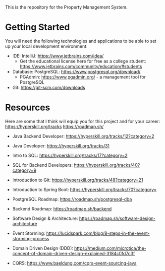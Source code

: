 This is the repository for the Property Management System.

# Getting Started
You will need the following technologies and applications to be able to set up your local development environment:
* IDE: IntelliJ: https://www.jetbrains.com/idea/
  * Get the educational license here for free as a college student: https://www.jetbrains.com/community/education/#students
* Database: PostgreSQL: https://www.postgresql.org/download/
  * PGAdmin: https://www.pgadmin.org/ - a management tool for PostgreSQL
* Git: https://git-scm.com/downloads

# Resources

Here are some that I think will equip you for this project and for your career:
https://hyperskill.org/tracks
https://roadmap.sh/

* Java Backend Developer: https://hyperskill.org/tracks/12?category=2

* Java Developer: https://hyperskill.org/tracks/31

* Intro to SQL: https://hyperskill.org/tracks/17?category=2

* SQL for Backend Developers: https://hyperskill.org/tracks/40?category=9

* Introduction to Git: https://hyperskill.org/tracks/48?category=21

* Introduction to Spring Boot: https://hyperskill.org/tracks/70?category=

* PostgreSQL Roadmap: https://roadmap.sh/postgresql-dba

* Backend Roadmap: https://roadmap.sh/backend

* Software Design & Architecture: https://roadmap.sh/software-design-architecture
* Event Storming: https://lucidspark.com/blog/8-steps-in-the-event-storming-process
* Domain Driven Design (DDD): https://medium.com/microtica/the-concept-of-domain-driven-design-explained-3184c0fd7c3f
* CQRS: https://www.baeldung.com/cqrs-event-sourcing-java
